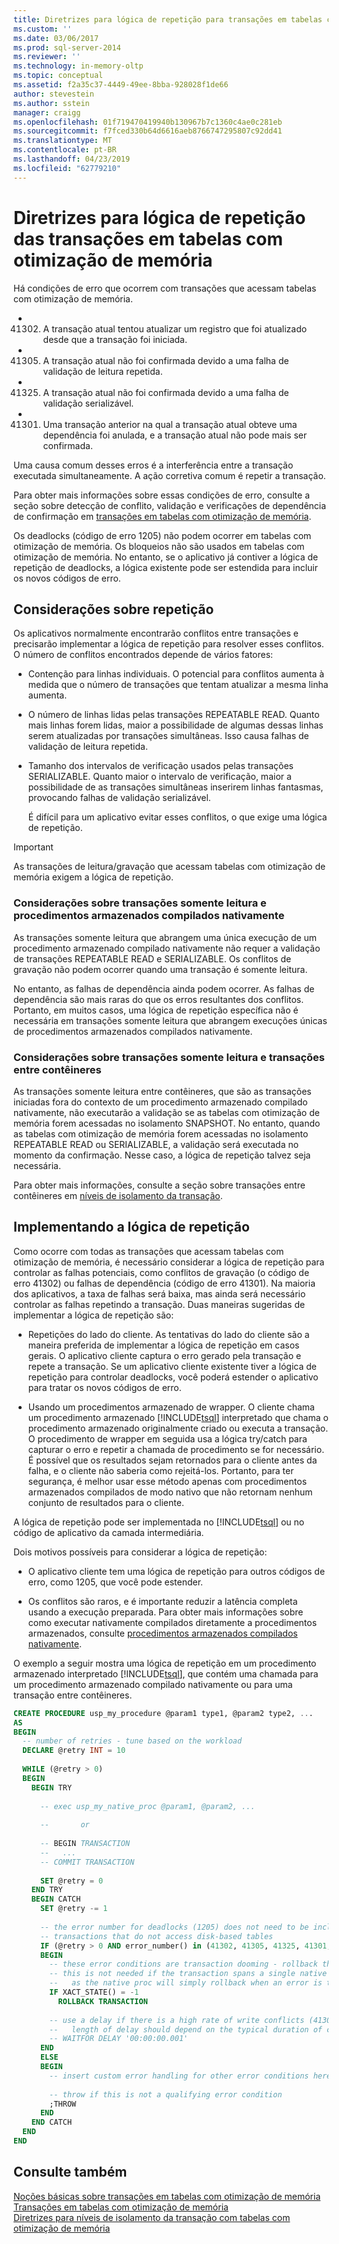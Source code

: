 ```yaml
---
title: Diretrizes para lógica de repetição para transações em tabelas com otimização de memória | Microsoft Docs
ms.custom: ''
ms.date: 03/06/2017
ms.prod: sql-server-2014
ms.reviewer: ''
ms.technology: in-memory-oltp
ms.topic: conceptual
ms.assetid: f2a35c37-4449-49ee-8bba-928028f1de66
author: stevestein
ms.author: sstein
manager: craigg
ms.openlocfilehash: 01f719470419940b130967b7c1360c4ae0c281eb
ms.sourcegitcommit: f7fced330b64d6616aeb8766747295807c92dd41
ms.translationtype: MT
ms.contentlocale: pt-BR
ms.lasthandoff: 04/23/2019
ms.locfileid: "62779210"
---
```

# <a name="guidelines-for-retry-logic-for-transactions-on-memory-optimized-tables"></a>Diretrizes para lógica de repetição das transações em tabelas com otimização de memória
  Há condições de erro que ocorrem com transações que acessam tabelas com otimização de memória.  
  
-   41302. A transação atual tentou atualizar um registro que foi atualizado desde que a transação foi iniciada.  
  
-   41305. A transação atual não foi confirmada devido a uma falha de validação de leitura repetida.  
  
-   41325. A transação atual não foi confirmada devido a uma falha de validação serializável.  
  
-   41301. Uma transação anterior na qual a transação atual obteve uma dependência foi anulada, e a transação atual não pode mais ser confirmada.  
  
 Uma causa comum desses erros é a interferência entre a transação executada simultaneamente. A ação corretiva comum é repetir a transação.  
  
 Para obter mais informações sobre essas condições de erro, consulte a seção sobre detecção de conflito, validação e verificações de dependência de confirmação em [transações em tabelas com otimização de memória](../relational-databases/in-memory-oltp/memory-optimized-tables.md).  
  
 Os deadlocks (código de erro 1205) não podem ocorrer em tabelas com otimização de memória. Os bloqueios não são usados em tabelas com otimização de memória. No entanto, se o aplicativo já contiver a lógica de repetição de deadlocks, a lógica existente pode ser estendida para incluir os novos códigos de erro.  
  
## <a name="considerations-for-retrying"></a>Considerações sobre repetição  
 Os aplicativos normalmente encontrarão conflitos entre transações e precisarão implementar a lógica de repetição para resolver esses conflitos. O número de conflitos encontrados depende de vários fatores:  
  
-   Contenção para linhas individuais. O potencial para conflitos aumenta à medida que o número de transações que tentam atualizar a mesma linha aumenta.  
  
-   O número de linhas lidas pelas transações REPEATABLE READ. Quanto mais linhas forem lidas, maior a possibilidade de algumas dessas linhas serem atualizadas por transações simultâneas. Isso causa falhas de validação de leitura repetida.  
  
-   Tamanho dos intervalos de verificação usados pelas transações SERIALIZABLE. Quanto maior o intervalo de verificação, maior a possibilidade de as transações simultâneas inserirem linhas fantasmas, provocando falhas de validação serializável.  
  
     É difícil para um aplicativo evitar esses conflitos, o que exige uma lógica de repetição.  
  
> [!IMPORTANT]  
>  As transações de leitura/gravação que acessam tabelas com otimização de memória exigem a lógica de repetição.  
  
### <a name="considerations-for-read-only-transactions-and-natively-compiled-stored-procedures"></a>Considerações sobre transações somente leitura e procedimentos armazenados compilados nativamente  
 As transações somente leitura que abrangem uma única execução de um procedimento armazenado compilado nativamente não requer a validação de transações REPEATABLE READ e SERIALIZABLE. Os conflitos de gravação não podem ocorrer quando uma transação é somente leitura.  
  
 No entanto, as falhas de dependência ainda podem ocorrer. As falhas de dependência são mais raras do que os erros resultantes dos conflitos. Portanto, em muitos casos, uma lógica de repetição específica não é necessária em transações somente leitura que abrangem execuções únicas de procedimentos armazenados compilados nativamente.  
  
### <a name="considerations-for-read-only-transactions-and-cross-container-transactions"></a>Considerações sobre transações somente leitura e transações entre contêineres  
 As transações somente leitura entre contêineres, que são as transações iniciadas fora do contexto de um procedimento armazenado compilado nativamente, não executarão a validação se as tabelas com otimização de memória forem acessadas no isolamento SNAPSHOT. No entanto, quando as tabelas com otimização de memória forem acessadas no isolamento REPEATABLE READ ou SERIALIZABLE, a validação será executada no momento da confirmação. Nesse caso, a lógica de repetição talvez seja necessária.  
  
 Para obter mais informações, consulte a seção sobre transações entre contêineres em [níveis de isolamento da transação](../../2014/database-engine/transaction-isolation-levels.md).  
  
## <a name="implementing-retry-logic"></a>Implementando a lógica de repetição  
 Como ocorre com todas as transações que acessam tabelas com otimização de memória, é necessário considerar a lógica de repetição para controlar as falhas potenciais, como conflitos de gravação (o código de erro 41302) ou falhas de dependência (código de erro 41301). Na maioria dos aplicativos, a taxa de falhas será baixa, mas ainda será necessário controlar as falhas repetindo a transação. Duas maneiras sugeridas de implementar a lógica de repetição são:  
  
-   Repetições do lado do cliente. As tentativas do lado do cliente são a maneira preferida de implementar a lógica de repetição em casos gerais. O aplicativo cliente captura o erro gerado pela transação e repete a transação. Se um aplicativo cliente existente tiver a lógica de repetição para controlar deadlocks, você poderá estender o aplicativo para tratar os novos códigos de erro.  
  
-   Usando um procedimentos armazenado de wrapper. O cliente chama um procedimento armazenado [!INCLUDE[tsql](../includes/tsql-md.md)] interpretado que chama o procedimento armazenado originalmente criado ou executa a transação. O procedimento de wrapper em seguida usa a lógica try/catch para capturar o erro e repetir a chamada de procedimento se for necessário. É possível que os resultados sejam retornados para o cliente antes da falha, e o cliente não saberia como rejeitá-los. Portanto, para ter segurança, é melhor usar esse método apenas com procedimentos armazenados compilados de modo nativo que não retornam nenhum conjunto de resultados para o cliente.  
  
 A lógica de repetição pode ser implementada no [!INCLUDE[tsql](../includes/tsql-md.md)] ou no código de aplicativo da camada intermediária.  
  
 Dois motivos possíveis para considerar a lógica de repetição:  
  
-   O aplicativo cliente tem uma lógica de repetição para outros códigos de erro, como 1205, que você pode estender.  
  
-   Os conflitos são raros, e é importante reduzir a latência completa usando a execução preparada. Para obter mais informações sobre como executar nativamente compilados diretamente a procedimentos armazenados, consulte [procedimentos armazenados compilados nativamente](../relational-databases/in-memory-oltp/natively-compiled-stored-procedures.md).  
  
 O exemplo a seguir mostra uma lógica de repetição em um procedimento armazenado interpretado [!INCLUDE[tsql](../includes/tsql-md.md)], que contém uma chamada para um procedimento armazenado compilado nativamente ou para uma transação entre contêineres.  
  
```sql  
CREATE PROCEDURE usp_my_procedure @param1 type1, @param2 type2, ...  
AS  
BEGIN  
  -- number of retries - tune based on the workload  
  DECLARE @retry INT = 10  
  
  WHILE (@retry > 0)  
  BEGIN  
    BEGIN TRY  
  
      -- exec usp_my_native_proc @param1, @param2, ...  
  
      --       or  
  
      -- BEGIN TRANSACTION  
      --   ...  
      -- COMMIT TRANSACTION  
  
      SET @retry = 0  
    END TRY  
    BEGIN CATCH  
      SET @retry -= 1  
  
      -- the error number for deadlocks (1205) does not need to be included for   
      -- transactions that do not access disk-based tables  
      IF (@retry > 0 AND error_number() in (41302, 41305, 41325, 41301, 1205))  
      BEGIN  
        -- these error conditions are transaction dooming - rollback the transaction  
        -- this is not needed if the transaction spans a single native proc execution  
        --   as the native proc will simply rollback when an error is thrown   
        IF XACT_STATE() = -1  
          ROLLBACK TRANSACTION  
  
        -- use a delay if there is a high rate of write conflicts (41302)  
        --   length of delay should depend on the typical duration of conflicting transactions  
        -- WAITFOR DELAY '00:00:00.001'  
      END  
      ELSE  
      BEGIN  
        -- insert custom error handling for other error conditions here  
  
        -- throw if this is not a qualifying error condition  
        ;THROW  
      END  
    END CATCH  
  END  
END  
```  
  
## <a name="see-also"></a>Consulte também  
 [Noções básicas sobre transações em tabelas com otimização de memória](../../2014/database-engine/understanding-transactions-on-memory-optimized-tables.md)   
 [Transações em tabelas com otimização de memória](../relational-databases/in-memory-oltp/memory-optimized-tables.md)   
 [Diretrizes para níveis de isolamento da transação com tabelas com otimização de memória](../../2014/database-engine/guidelines-for-transaction-isolation-levels-with-memory-optimized-tables.md)  
  
  
